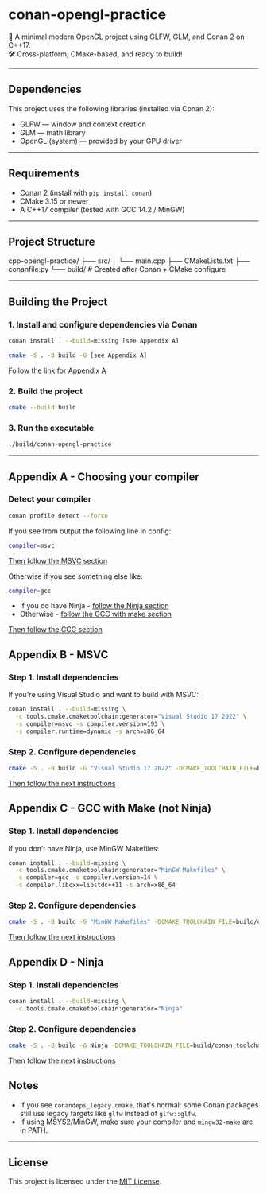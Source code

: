 # conan-opengl-practice

🚀 A minimal modern OpenGL project using GLFW, GLM, and Conan 2 on C++17.  
🛠️ Cross-platform, CMake-based, and ready to build!

---

## Dependencies

This project uses the following libraries (installed via Conan 2):

- GLFW — window and context creation
- GLM — math library
- OpenGL (system) — provided by your GPU driver

---

## Requirements

- Conan 2 (install with `pip install conan`)
- CMake 3.15 or newer
- A C++17 compiler (tested with GCC 14.2 / MinGW)

---

## Project Structure

cpp-opengl-practice/
├── src/
│   └── main.cpp
├── CMakeLists.txt
├── conanfile.py
└── build/           # Created after Conan + CMake configure

---

## Building the Project

### 1. Install and configure dependencies via Conan

```bash
conan install . --build=missing [see Appendix A]
```

```bash
cmake -S . -B build -G [see Appendix A]
```

[Follow the link for Appendix A](#appendix-a---choosing-your-compiler)

### 2. Build the project

```bash
cmake --build build
```

### 3. Run the executable

```bash
./build/conan-opengl-practice
```

---

## Appendix A - Choosing your compiler

### Detect your compiler

```bash
conan profile detect --force
```

If you see from output the following line in config:

```bash
compiler=msvc
```

[Then follow the MSVC section](#appendix-b---msvc)

Otherwise if you see something else like:

```bash
compiler=gcc
```

- If you do have Ninja - [follow the Ninja section](#appendix-d---ninja)
- Otherwise - [follow the GCC with make section](#appendix-c---gcc-with-make-not-ninja)

[Then follow the GCC section](#appendix-c---gcc-with-make-not-ninja)

## Appendix B - MSVC

### Step 1. Install dependencies

If you're using Visual Studio and want to build with MSVC:

```bash
conan install . --build=missing \
  -c tools.cmake.cmaketoolchain:generator="Visual Studio 17 2022" \
  -s compiler=msvc -s compiler.version=193 \
  -s compiler.runtime=dynamic -s arch=x86_64
```

### Step 2. Configure dependencies

```bash
cmake -S . -B build -G "Visual Studio 17 2022" -DCMAKE_TOOLCHAIN_FILE=build/conan_toolchain.cmake
```

[Then follow the next instructions](#2-build-the-project)

## Appendix C - GCC with Make (not Ninja)

### Step 1. Install dependencies

If you don’t have Ninja, use MinGW Makefiles:

```bash
conan install . --build=missing \
  -c tools.cmake.cmaketoolchain:generator="MinGW Makefiles" \
  -s compiler=gcc -s compiler.version=14 \
  -s compiler.libcxx=libstdc++11 -s arch=x86_64
```

### Step 2. Configure dependencies

```bash
cmake -S . -B build -G "MinGW Makefiles" -DCMAKE_TOOLCHAIN_FILE=build/conan_toolchain.cmake
```

[Then follow the next instructions](#2-build-the-project)

## Appendix D - Ninja

### Step 1. Install dependencies

```bash
conan install . --build=missing \
  -c tools.cmake.cmaketoolchain:generator="Ninja"
```

### Step 2. Configure dependencies

```bash
cmake -S . -B build -G Ninja -DCMAKE_TOOLCHAIN_FILE=build/conan_toolchain.cmake
```

[Then follow the next instructions](#2-build-the-project)

## Notes

- If you see `conandeps_legacy.cmake`, that's normal: some Conan packages still use legacy targets like `glfw` instead of `glfw::glfw`.
- If using MSYS2/MinGW, make sure your compiler and `mingw32-make` are in PATH.

---

## License

This project is licensed under the [MIT License](LICENSE).